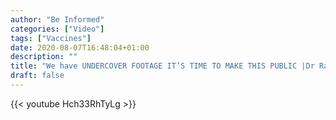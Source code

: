```yaml
---
author: "Be Informed"
categories: ["Video"]
tags: ["Vaccines"]
date: 2020-08-07T16:48:04+01:00
description: ""
title: "We have UNDERCOVER FOOTAGE IT’S TIME TO MAKE THIS PUBLIC |Dr Rashid Buttar|"
draft: false
---
```


{{< youtube Hch33RhTyLg >}}